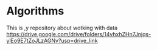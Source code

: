 # Algorithms
This is ,y repository about wotking with data 
https://drive.google.com/drive/folders/14vhxhZHn7Jnjqs-ylEo9E7tZoJLzAGNv?usp=drive_link
